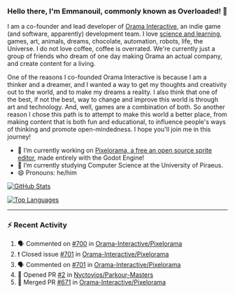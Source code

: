 ### Hello there, I'm Emmanouil, commonly known as Overloaded! 👋
I am a co-founder and lead developer of [Orama Interactive](https://www.orama-interactive.com/), an indie game (and software, apparently) development team. I love [science and learning](https://github.com/OverloadedOrama/KnowledgeBase), games, art, animals, dreams, chocolate, automation, robots, life, the Universe. I do not love coffee, coffee is overrated. We're currently just a group of friends who dream of one day making Orama an actual company, and create content for a living.

One of the reasons I co-founded Orama Interactive is because I am a thinker and a dreamer, and I wanted a way to get my thoughts and creativity out to the world, and to make my dreams a reality. I also think that one of the best, if not the best, way to change and improve this world is through art and technology. And, well, games are a combination of both. So another reason I chose this path is to attempt to make this world a better place, from making content that is both fun and educational, to influence people's ways of thinking and promote open-mindedness. I hope you'll join me in this journey!

- 🔭 I’m currently working on [Pixelorama, a free an open source sprite editor](https://github.com/Orama-Interactive/Pixelorama), made entirely with the Godot Engine!
- 🌱 I’m currently studying Computer Science at the University of Piraeus.
- 😄 Pronouns: he/him

[![GitHub Stats](https://github-readme-stats.vercel.app/api/?username=OverloadedOrama&show_icons=true&theme=merko)](https://github.com/anuraghazra/github-readme-stats)

[![Top Languages](https://github-readme-stats.vercel.app/api/top-langs/?username=OverloadedOrama&layout=compact&theme=merko)](https://github.com/anuraghazra/github-readme-stats)

---

### :zap: Recent Activity

<!--START_SECTION:activity-->
1. 🗣 Commented on [#700](https://github.com/Orama-Interactive/Pixelorama/issues/700) in [Orama-Interactive/Pixelorama](https://github.com/Orama-Interactive/Pixelorama)
2. ❗️ Closed issue [#701](https://github.com/Orama-Interactive/Pixelorama/issues/701) in [Orama-Interactive/Pixelorama](https://github.com/Orama-Interactive/Pixelorama)
3. 🗣 Commented on [#701](https://github.com/Orama-Interactive/Pixelorama/issues/701) in [Orama-Interactive/Pixelorama](https://github.com/Orama-Interactive/Pixelorama)
4. 💪 Opened PR [#2](https://github.com/Nyctovios/Parkour-Masters/pull/2) in [Nyctovios/Parkour-Masters](https://github.com/Nyctovios/Parkour-Masters)
5. 🎉 Merged PR [#671](https://github.com/Orama-Interactive/Pixelorama/pull/671) in [Orama-Interactive/Pixelorama](https://github.com/Orama-Interactive/Pixelorama)
<!--END_SECTION:activity-->

<!--
**OverloadedOrama/OverloadedOrama** is a ✨ _special_ ✨ repository because its `README.md` (this file) appears on your GitHub profile.

Here are some ideas to get you started:

- 👯 I’m looking to collaborate on ...
- 🤔 I’m looking for help with ...
- 💬 Ask me about ...
- 📫 How to reach me: ...
- ⚡ Fun fact: ...
-->
